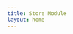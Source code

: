 ```yaml
---
title: Store Module
layout: home
---
```


<script setup>
import Index from './components/Index.vue'
</script>

<index />
